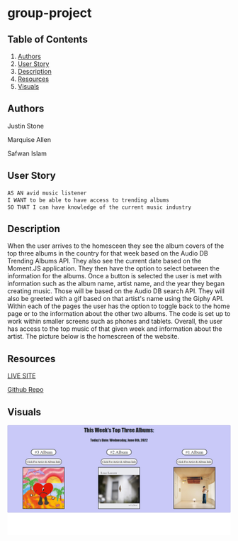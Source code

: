 # group-project
## Table of Contents 
 1. [Authors](#authors)
 2. [User Story](#user-story)
 3. [Description](#description)
 4. [Resources](#resources)
 5. [Visuals](#visuals)

## Authors
Justin Stone 

Marquise Allen 

Safwan Islam
## User Story

```
AS AN avid music listener
I WANT to be able to have access to trending albums 
SO THAT I can have knowledge of the current music industry
```
## Description
When the user arrives to the homesceen they see the album covers of the top three albums in the country for that week based on the Audio DB Trending Albums API. They also see the current date based on the Moment.JS application. They then have the option to select between the information for the albums. Once a button is selected the user is met with information such as the album name, artist name, and the year they began creating music. Those will be based on the Audio DB search API.  They will also be greeted with a gif based on that artist's name using the Giphy API. Within each of the pages the user has the option to toggle back to the home page or to the information about the other two albums. The code is set up to work within smaller screens such as phones and tablets. Overall, the user has access to the top music of that given week and information about the artist. The picture below is the homescreen of the website.

## Resources
[LIVE SITE](https://saislam10.github.io/group-project/)

[Github Repo](https://github.com/saislam10/group-project)
## Visuals
![Trending Albums](albums.png)

